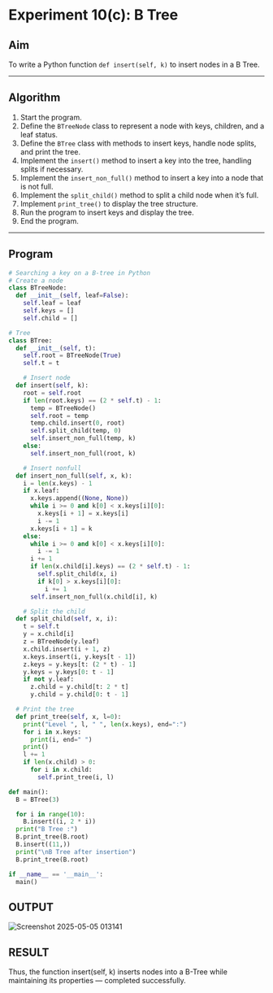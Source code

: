 # Experiment 10(c): B Tree

## Aim
To write a Python function `def insert(self, k)` to insert nodes in a B Tree.

---

## Algorithm

1. Start the program.
2. Define the `BTreeNode` class to represent a node with keys, children, and a leaf status.
3. Define the `BTree` class with methods to insert keys, handle node splits, and print the tree.
4. Implement the `insert()` method to insert a key into the tree, handling splits if necessary.
5. Implement the `insert_non_full()` method to insert a key into a node that is not full.
6. Implement the `split_child()` method to split a child node when it’s full.
7. Implement `print_tree()` to display the tree structure.
8. Run the program to insert keys and display the tree.
9. End the program.

---

## Program

```python
# Searching a key on a B-tree in Python
# Create a node
class BTreeNode:
  def __init__(self, leaf=False):
    self.leaf = leaf
    self.keys = []
    self.child = []

# Tree
class BTree:
  def __init__(self, t):
    self.root = BTreeNode(True)
    self.t = t

    # Insert node
  def insert(self, k):
    root = self.root
    if len(root.keys) == (2 * self.t) - 1:
      temp = BTreeNode()
      self.root = temp
      temp.child.insert(0, root)
      self.split_child(temp, 0)
      self.insert_non_full(temp, k)
    else:
      self.insert_non_full(root, k)

    # Insert nonfull
  def insert_non_full(self, x, k):
    i = len(x.keys) - 1
    if x.leaf:
      x.keys.append((None, None))
      while i >= 0 and k[0] < x.keys[i][0]:
        x.keys[i + 1] = x.keys[i]
        i -= 1
      x.keys[i + 1] = k
    else:
      while i >= 0 and k[0] < x.keys[i][0]:
        i -= 1
      i += 1
      if len(x.child[i].keys) == (2 * self.t) - 1:
        self.split_child(x, i)
        if k[0] > x.keys[i][0]:
          i += 1
      self.insert_non_full(x.child[i], k)

    # Split the child
  def split_child(self, x, i):
    t = self.t
    y = x.child[i]
    z = BTreeNode(y.leaf)
    x.child.insert(i + 1, z)
    x.keys.insert(i, y.keys[t - 1])
    z.keys = y.keys[t: (2 * t) - 1]
    y.keys = y.keys[0: t - 1]
    if not y.leaf:
      z.child = y.child[t: 2 * t]
      y.child = y.child[0: t - 1]

  # Print the tree
  def print_tree(self, x, l=0):
    print("Level ", l, " ", len(x.keys), end=":")
    for i in x.keys:
      print(i, end=" ")
    print()
    l += 1
    if len(x.child) > 0:
      for i in x.child:
        self.print_tree(i, l)

def main():
  B = BTree(3)

  for i in range(10):
    B.insert((i, 2 * i))
  print("B Tree :")
  B.print_tree(B.root)
  B.insert((11,))
  print("\nB Tree after insertion")
  B.print_tree(B.root)

if __name__ == '__main__':
  main()
```

## OUTPUT
![Screenshot 2025-05-05 013141](https://github.com/user-attachments/assets/6132be85-19b8-4ae4-99d6-81116a0d5bc7)

## RESULT
Thus, the function insert(self, k) inserts nodes into a B-Tree while maintaining its properties — completed successfully.
